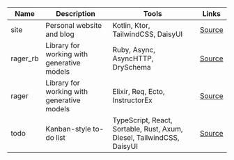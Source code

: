 | Name | Description | Tools | Links |
|------|-------------|------------|-------|
| site | Personal website and blog | Kotlin, Ktor, TailwindCSS, DaisyUI | [Source](https://github.com/mvkvc/site) |
| rager_rb | Library for working with generative models | Ruby, Async, AsyncHTTP, DrySchema | [Source](https://github.com/mvkvc/rager_rb) |
| rager | Library for working with generative models | Elixir, Req, Ecto, InstructorEx | [Source](https://github.com/mvkvc/rager) |
| todo | Kanban-style to-do list | TypeScript, React, Sortable, Rust, Axum, Diesel, TailwindCSS, DaisyUI | [Source](https://github.com/mvkvc/todo) |
